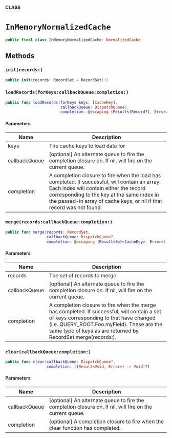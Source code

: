 **CLASS**

# `InMemoryNormalizedCache`

```swift
public final class InMemoryNormalizedCache: NormalizedCache
```

## Methods
### `init(records:)`

```swift
public init(records: RecordSet = RecordSet())
```

### `loadRecords(forKeys:callbackQueue:completion:)`

```swift
public func loadRecords(forKeys keys: [CacheKey],
                        callbackQueue: DispatchQueue?,
                        completion: @escaping (Result<[Record?], Error>) -> Void)
```

#### Parameters

| Name | Description |
| ---- | ----------- |
| keys | The cache keys to load data for |
| callbackQueue | [optional] An alternate queue to fire the completion closure on. If nil, will fire on the current queue. |
| completion | A completion closure to fire when the load has completed. If successful, will contain an array. Each index will contain either the record corresponding to the key at the same index in the passed-in array of cache keys, or nil if that record was not found. |

### `merge(records:callbackQueue:completion:)`

```swift
public func merge(records: RecordSet,
                  callbackQueue: DispatchQueue?,
                  completion: @escaping (Result<Set<CacheKey>, Error>) -> Void)
```

#### Parameters

| Name | Description |
| ---- | ----------- |
| records | The set of records to merge. |
| callbackQueue | [optional] An alternate queue to fire the completion closure on. If nil, will fire on the current queue. |
| completion | A completion closure to fire when the merge has completed. If successful, will contain a set of keys corresponding to  that have changed (i.e. QUERY_ROOT.Foo.myField). These are the same type of keys as are returned by RecordSet.merge(records:). |

### `clear(callbackQueue:completion:)`

```swift
public func clear(callbackQueue: DispatchQueue?,
                  completion: ((Result<Void, Error>) -> Void)?)
```

#### Parameters

| Name | Description |
| ---- | ----------- |
| callbackQueue | [optional] An alternate queue to fire the completion closure on. If nil, will fire on the current queue. |
| completion | [optional] A completion closure to fire when the clear function has completed. |